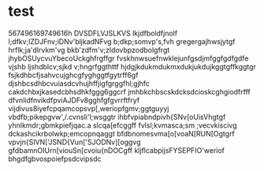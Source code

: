 # test
567496169749616h
DVSDFLVJSLKVS
lkjdfboldfjnolf
l;dfkv;lZDJFnv;iDNv'bljkadNFvg
b;dkp;somvp's,fvh
gregergajhwsjytgf
hrflk;ja'dlrvkm'vg
bkb'zdfm'v;zldovbpzodbolgfrgt
jhybOSUycvuYbecoUckghfrgffgr
fvskhnwsuefnwklejunfgsdjmfggfgdfgdfe
vjshb ljshdblcv;sjkd v;hngrfggthttf
hjdgjkdukmdukmxdukjukdujkggtgffkggtgr
fsjkdhbcfjsahvcujghcgfyghggtfgytrff6gf
djshbcsdhbcvuiasdcvhujhffjigfgrggfhl;gjhfc
cakdchbxjkasedcbhsdhkfggg6ggcrf
jmhbkchbscskdcksdcioskcghgiodfrfff
dfvnlidfnvikdfpviAJDFv8gghfgfgvrrftfryf
vijdivus8iyefcpqamcopsvp[,weriopfgmv;ggtguyyj
vbdfb;pikepgvw',/.cvnsli'l;wsggtr
ihbfvpiabndpivh{SNv[oUisVhgtgf
yhnlkmdr;gbmkpiefjqac.a slcqa[efcggff
fvlsl;kvmasca;sm ;vecvkiscivg
dckashcikrbolwkp;emcopnqaggt
bfdbnomesvma[o[voaN[RUN[Ogtgrf
vpvjn{SIVN['JSND{Vun['SJODNv][oggvg
gfdbamnOIUrn[viouSn[cvoiu{nDOCgff
kljflcabpijsFYSEPFIO'weriof
bhgdfgbvospoiefpsdcvipsdc
